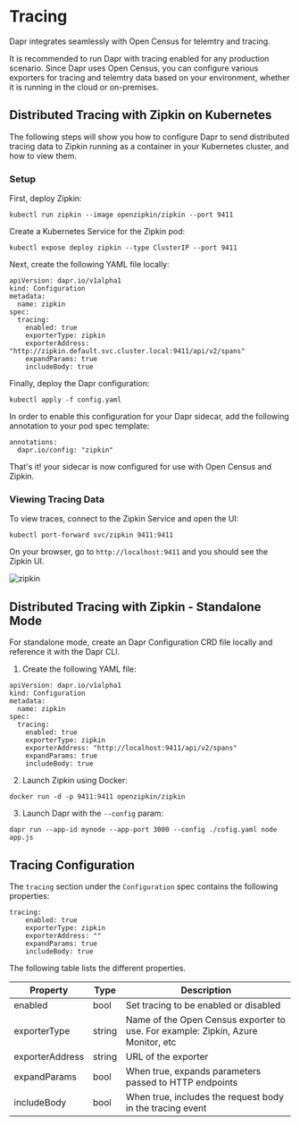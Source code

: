 # Tracing

Dapr integrates seamlessly with Open Census for telemtry and tracing.

It is recommended to run Dapr with tracing enabled for any production scenario.
Since Dapr uses Open Census, you can configure various exporters for tracing and telemtry data based on your environment, whether it is running in the cloud or on-premises.

## Distributed Tracing with Zipkin on Kubernetes

The following steps will show you how to configure Dapr to send distributed tracing data to Zipkin running as a container in your Kubernetes cluster, and how to view them.


### Setup

First, deploy Zipkin:

```
kubectl run zipkin --image openzipkin/zipkin --port 9411
```

Create a Kubernetes Service for the Zipkin pod:

```
kubectl expose deploy zipkin --type ClusterIP --port 9411
```

Next, create the following YAML file locally:

```
apiVersion: dapr.io/v1alpha1
kind: Configuration
metadata:
  name: zipkin
spec:
  tracing:
    enabled: true
    exporterType: zipkin
    exporterAddress: "http://zipkin.default.svc.cluster.local:9411/api/v2/spans"
    expandParams: true
    includeBody: true
```

Finally, deploy the Dapr configuration:

```
kubectl apply -f config.yaml
```

In order to enable this configuration for your Dapr sidecar, add the following annotation to your pod spec template:

```
annotations:
  dapr.io/config: "zipkin"
```

That's it! your sidecar is now configured for use with Open Census and Zipkin.

### Viewing Tracing Data

To view traces, connect to the Zipkin Service and open the UI:

```
kubectl port-forward svc/zipkin 9411:9411
```

On your browser, go to ```http://localhost:9411``` and you should see the Zipkin UI.

![zipkin](../imgs/zipkin_ui.png)

## Distributed Tracing with Zipkin - Standalone Mode

For standalone mode, create an Dapr Configuration CRD file locally and reference it with the Dapr CLI.

1. Create the following YAML file:

```
apiVersion: dapr.io/v1alpha1
kind: Configuration
metadata:
  name: zipkin
spec:
  tracing:
    enabled: true
    exporterType: zipkin
    exporterAddress: "http://localhost:9411/api/v2/spans"
    expandParams: true
    includeBody: true
```

2. Launch Zipkin using Docker:

```
docker run -d -p 9411:9411 openzipkin/zipkin
```

3. Launch Dapr with the `--config` param:

```
dapr run --app-id mynode --app-port 3000 --config ./cofig.yaml node app.js
```

## Tracing Configuration

The `tracing` section under the `Configuration` spec contains the following properties:

```
tracing:
    enabled: true
    exporterType: zipkin
    exporterAddress: ""
    expandParams: true
    includeBody: true
```

The following table lists the different properties.

Property | Type | Description
---- | ------- | -----------
enabled  | bool | Set tracing to be enabled or disabled
exporterType  | string | Name of the Open Census exporter to use. For example: Zipkin, Azure Monitor, etc
exporterAddress  | string | URL of the exporter
expandParams  | bool | When true, expands parameters passed to HTTP endpoints
includeBody  | bool | When true, includes the request body in the tracing event

